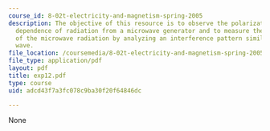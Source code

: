 ```yaml
---
course_id: 8-02t-electricity-and-magnetism-spring-2005
description: The objective of this resource is to observe the polarization and angular
  dependence of radiation from a microwave generator and to measure the wavelength
  of the microwave radiation by analyzing an interference pattern similar to a standing
  wave.
file_location: /coursemedia/8-02t-electricity-and-magnetism-spring-2005/adcd43f7a3fc078c9ba30f20f64846dc_exp12.pdf
file_type: application/pdf
layout: pdf
title: exp12.pdf
type: course
uid: adcd43f7a3fc078c9ba30f20f64846dc

---
```

None